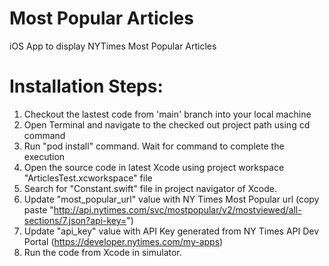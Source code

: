# Most Popular Articles
iOS App to display NYTimes Most Popular Articles

# Installation Steps:
1. Checkout the lastest code from 'main' branch into your local machine
2. Open Terminal and navigate to the checked out project path using cd <path of the directory> command
3. Run "pod install" command. Wait for command to complete the execution
4. Open the source code in latest Xcode using project workspace "ArticlesTest.xcworkspace" file
5. Search for "Constant.swift" file in project navigator of Xcode.
6. Update "most_popular_url" value with NY Times Most Popular url (copy paste "http://api.nytimes.com/svc/mostpopular/v2/mostviewed/all-sections/7.json?api-key=")
7. Update "api_key" value with API Key generated from NY Times API Dev Portal (https://developer.nytimes.com/my-apps)
8. Run the code from Xcode in simulator.
